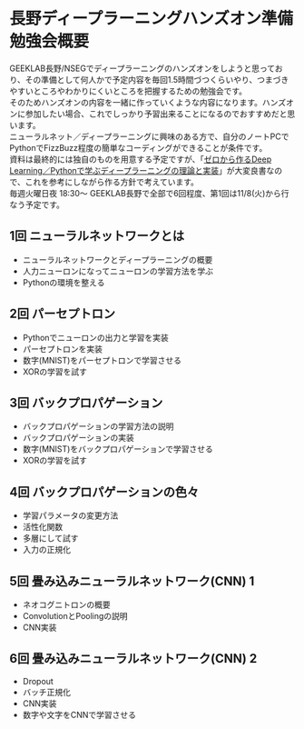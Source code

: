 # 長野ディープラーニングハンズオン準備勉強会概要

GEEKLAB長野/NSEGでディープラーニングのハンズオンをしようと思っており、その準備として何人かで予定内容を毎回1.5時間づつくらいやり、つまづきやすいところやわかりにくいところを把握するための勉強会です。  
そのためハンズオンの内容を一緒に作っていくような内容になります。ハンズオンに参加したい場合、これでしっかり予習出来ることになるのでおすすめだと思います。  
ニューラルネット／ディープラーニングに興味のある方で、自分のノートPCでPythonでFizzBuzz程度の簡単なコーディングができることが条件です。  
資料は最終的には独自のものを用意する予定ですが、「[ゼロから作るDeep Learning／Pythonで学ぶディープラーニングの理論と実装](https://www.oreilly.co.jp/books/9784873117584/)」が大変良書なので、これを参考にしながら作る方針で考えています。  
毎週火曜日夜 18:30～ GEEKLAB長野で全部で6回程度、第1回は11/8(火)から行なう予定です。

## 1回 ニューラルネットワークとは

- ニューラルネットワークとディープラーニングの概要
- 人力ニューロンになってニューロンの学習方法を学ぶ
- Pythonの環境を整える

## 2回 パーセプトロン

- Pythonでニューロンの出力と学習を実装
- パーセプトロンを実装
- 数字(MNIST)をパーセプトロンで学習させる
- XORの学習を試す

## 3回 バックプロパゲーション

- バックプロパゲーションの学習方法の説明
- バックプロパゲーションの実装
- 数字(MNIST)をバックプロパゲーションで学習させる
- XORの学習を試す

## 4回 バックプロパゲーションの色々

- 学習パラメータの変更方法
- 活性化関数
- 多層にして試す
- 入力の正規化

## 5回 畳み込みニューラルネットワーク(CNN) 1

- ネオコグニトロンの概要
- ConvolutionとPoolingの説明
- CNN実装

## 6回 畳み込みニューラルネットワーク(CNN) 2

- Dropout
- バッチ正規化
- CNN実装
- 数字や文字をCNNで学習させる
